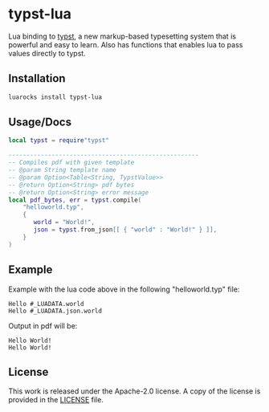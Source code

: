 # typst-lua


Lua binding to [typst](https://github.com/typst/typst),
a new markup-based typesetting system that is powerful and easy to learn. Also has functions that enables lua to pass values directly to typst.

## Installation

```bash
luarocks install typst-lua
```

## Usage/Docs

```lua
local typst = require"typst"

-----------------------------------------------------
-- Compiles pdf with given template
-- @param String template name
-- @param Option<Table<String, TypstValue>> 
-- @return Option<String> pdf bytes
-- @return Option<String> error message
local pdf_bytes, err = typst.compile(
    "helloworld.typ",
    {
       world = "World!",
       json = typst.from_json[[ { "world" : "World!" } ]],
    }
)
```

## Example

Example with the lua code above in the following "helloworld.typ" file:
```typst
Hello #_LUADATA.world
Hello #_LUADATA.json.world

```

Output in pdf will be:

```
Hello World!
Hello World!
```



## License

This work is released under the Apache-2.0 license. A copy of the license is provided in the [LICENSE](./LICENSE) file.

